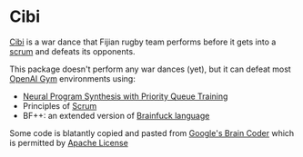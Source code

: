 # Cibi

[Cibi](https://en.wikipedia.org/wiki/Cibi) is a war dance that Fijian rugby team performs before it gets into a [scrum](https://en.wikipedia.org/wiki/Scrum_(rugby)) and defeats its opponents.

This package doesn't perform any war dances (yet), but it can defeat most [OpenAI Gym](https://gym.openai.com/) environments using:

- [Neural Program Synthesis with Priority Queue Training](https://arxiv.org/abs/1801.03526)
- Principles of [Scrum](https://www.scrum.org/resources/scrum-framework-poster)
- BF++: an extended version of [Brainfuck language](https://en.wikipedia.org/wiki/Brainfuck)

Some code is blatantly copied and pasted from [Google's Brain Coder](https://github.com/tensorflow/models/tree/master/research/brain_coder) which is permitted by [Apache License](LICENSE)
